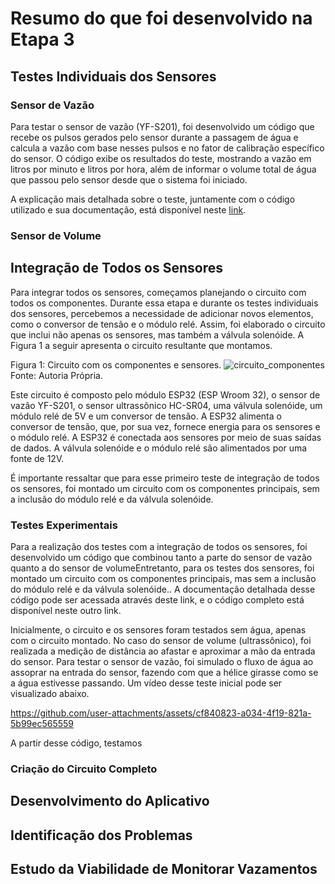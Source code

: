 # Resumo do que foi desenvolvido na Etapa 3

## Testes Individuais dos Sensores

### Sensor de Vazão
Para testar o sensor de vazão (YF-S201), foi desenvolvido um código que recebe os pulsos gerados pelo sensor durante a passagem de água e calcula a vazão com base nesses pulsos e no fator de calibração específico do sensor. O código exibe os resultados do teste, mostrando a vazão em litros por minuto e litros por hora, além de informar o volume total de água que passou pelo sensor desde que o sistema foi iniciado. 

A explicação mais detalhada sobre o teste, juntamente com o código utilizado e sua documentação, está disponível neste [link](https://github.com/LauraMWerneck/Projeto_Integrador_3/blob/main/Etapa%203/Sensor%20de%20Vaz%C3%A3o/README.md).

### Sensor de Volume


## Integração de Todos os Sensores

Para integrar todos os sensores, começamos planejando o circuito com todos os componentes. Durante essa etapa e durante os testes individuais dos sensores, percebemos a necessidade de adicionar novos elementos, como o conversor de tensão e o módulo relé. Assim, foi elaborado o circuito que inclui não apenas os sensores, mas também a válvula solenóide. A Figura 1 a seguir apresenta o circuito resultante que montamos.

Figura 1: Circuito com os componentes e sensores.
![circuito_componentes](https://github.com/user-attachments/assets/1d959e9f-ad07-4025-9575-14b4a3b50ce9)
Fonte: Autoria Própria.

Este circuito é composto pelo módulo ESP32 (ESP Wroom 32), o sensor de vazão YF-S201, o sensor ultrassônico HC-SR04, uma válvula solenóide, um módulo relé de 5V e um conversor de tensão. A ESP32 alimenta o conversor de tensão, que, por sua vez, fornece energia para os sensores e o módulo relé. A ESP32 é conectada aos sensores por meio de suas saídas de dados. A válvula solenóide e o módulo relé são alimentados por uma fonte de 12V.

É importante ressaltar que para esse primeiro teste de integração de todos os sensores, foi montado um circuito com os componentes principais, sem a inclusão do módulo relé e da válvula solenóide.

### Testes Experimentais

Para a realização dos testes com a integração de todos os sensores, foi desenvolvido um código que combinou tanto a parte do sensor de vazão quanto a do sensor de volumeEntretanto, para os testes dos sensores, foi montado um circuito com os componentes principais, mas sem a inclusão do módulo relé e da válvula solenóide.. A documentação detalhada desse código pode ser acessada através deste link, e o código completo está disponível neste outro link.

Inicialmente, o circuito e os sensores foram testados sem água, apenas com o circuito montado. No caso do sensor de volume (ultrassônico), foi realizada a medição de distância ao afastar e aproximar a mão da entrada do sensor. Para testar o sensor de vazão, foi simulado o fluxo de água ao assoprar na entrada do sensor, fazendo com que a hélice girasse como se a água estivesse passando. Um vídeo desse teste inicial pode ser visualizado abaixo.

https://github.com/user-attachments/assets/cf840823-a034-4f19-821a-5b99ec565559


A partir desse código, testamos 


### Criação do Circuito Completo

## Desenvolvimento do Aplicativo

## Identificação dos Problemas

## Estudo da Viabilidade de Monitorar Vazamentos
